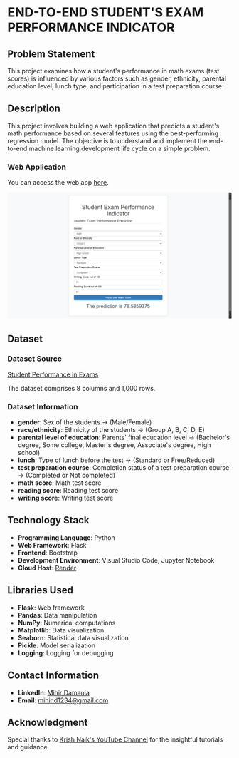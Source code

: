 # END-TO-END STUDENT'S EXAM PERFORMANCE INDICATOR

## Problem Statement
This project examines how a student's performance in math exams (test scores) is influenced by various factors such as gender, ethnicity, parental education level, lunch type, and participation in a test preparation course.

## Description
This project involves building a web application that predicts a student's math performance based on several features using the best-performing regression model. The objective is to understand and implement the end-to-end machine learning development life cycle on a simple problem.

### Web Application
You can access the web app [here](https://student-exam-performance-indicator.onrender.com/predictdata).

![Student Performance Indicator](https://github.com/23MD/Student_Exam_Performance_Indicator/blob/0cfe2a5950a115742a3b7fdf2965b25fb75841c2/artifacts/Student%20Performance%20Indicator.png)

## Dataset
### Dataset Source
[Student Performance in Exams](https://www.kaggle.com/datasets/spscientist/students-performance-in-exams?datasetId=74977)

The dataset comprises 8 columns and 1,000 rows.

### Dataset Information
- **gender**: Sex of the students -> (Male/Female)
- **race/ethnicity**: Ethnicity of the students -> (Group A, B, C, D, E)
- **parental level of education**: Parents' final education level -> (Bachelor's degree, Some college, Master's degree, Associate's degree, High school)
- **lunch**: Type of lunch before the test -> (Standard or Free/Reduced)
- **test preparation course**: Completion status of a test preparation course -> (Completed or Not completed)
- **math score**: Math test score
- **reading score**: Reading test score
- **writing score**: Writing test score

## Technology Stack
- **Programming Language**: Python
- **Web Framework**: Flask
- **Frontend**: Bootstrap
- **Development Environment**: Visual Studio Code, Jupyter Notebook
- **Cloud Host**: [Render](https://render.com/)

## Libraries Used
- **Flask**: Web framework
- **Pandas**: Data manipulation
- **NumPy**: Numerical computations
- **Matplotlib**: Data visualization
- **Seaborn**: Statistical data visualization
- **Pickle**: Model serialization
- **Logging**: Logging for debugging

## Contact Information
- **LinkedIn**: [Mihir Damania](https://www.linkedin.com/in/mihirdamania/)
- **Email**: [mihir.d1234@gmail.com](mailto:mihir.d1234@gmail.com)

## Acknowledgment
Special thanks to [Krish Naik's YouTube Channel](https://www.youtube.com/@krishnaik06) for the insightful tutorials and guidance.
